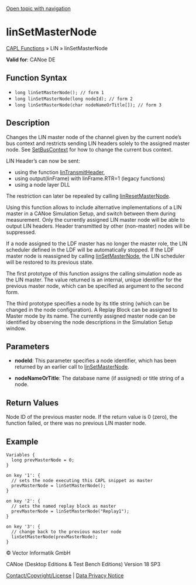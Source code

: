 [Open topic with navigation](../../../../../CANoeDEFamily.htm#Topics/CAPLFunctions/LIN/Functions/CAPLfunctionLINSetMasterNode.md)

# linSetMasterNode

[CAPL Functions](../../CAPLfunctions.md) » LIN » linSetMasterNode

**Valid for**: CANoe DE

## Function Syntax

- `long linSetMasterNode(); // form 1`
- `long linSetMasterNode(long nodeId); // form 2`
- `long linSetMasterNode(char nodeNameOrTitle[]); // form 3`

## Description

Changes the LIN master node of the channel given by the current node’s bus context and restricts sending LIN headers solely to the assigned master node. See [SetBusContext](../../Other/Functions/CAPLfunctionSetBusContext.md) for how to change the current bus context.

LIN Header’s can now be sent:

- using the function [linTransmitHeader](CAPLfunctionLINTransmitHeader.md),
- using output(linFrame) with linFrame.RTR=1 (legacy functions)
- using a node layer DLL

The restriction can later be repealed by calling [linResetMasterNode](CAPLfunctionLINResetMasterNode.md).

Using this function allows to include alternative implementations of a LIN master in a CANoe Simulation Setup, and switch between them during measurement. Only the currently assigned LIN master node will be able to output LIN headers. Header transmitted by other (non-master) nodes will be suppressed.

If a node assigned to the LDF master has no longer the master role, the LIN scheduler defined in the LDF will be automatically stopped. If the LDF master node is reassigned by calling [linSetMasterNode](#), the LIN scheduler will be restored to its previous state.

The first prototype of this function assigns the calling simulation node as the LIN master. The value returned is an internal, unique identifier for the previous master node, which can be specified as argument to the second form.

The third prototype specifies a node by its title string (which can be changed in the node configuration). A Replay Block can be assigned to Master mode by its name. The currently assigned master node can be identified by observing the node descriptions in the Simulation Setup window.

## Parameters

- **nodeId**: This parameter specifies a node identifier, which has been returned by an earlier call to [linSetMasterNode](#).

- **nodeNameOrTitle**: The database name (if assigned) or title string of a node.

## Return Values

Node ID of the previous master node. If the return value is 0 (zero), the function failed, or there was no previous LIN master node.

## Example

```plaintext
Variables {
  long prevMasterNode = 0;
}

on key '1': {
  // sets the node executing this CAPL snippet as master
  prevMasterNode = linSetMasterNode();
}

on key '2': {
  // sets the named replay block as master
  prevMasterNode = linSetMasterNode("Replay1");
}

on key '3': {
  // change back to the previous master node
  linSetMasterNode(prevMasterNode);
}
```

© Vector Informatik GmbH

CANoe (Desktop Editions & Test Bench Editions) Version 18 SP3

[Contact/Copyright/License](../../../Shared/ContactCopyrightLicense.md) | [Data Privacy Notice](https://www.vector.com/int/en/company/get-info/privacy-policy/)